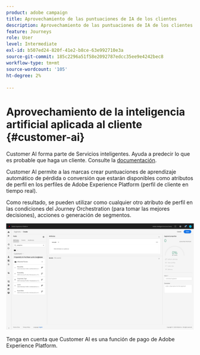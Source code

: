 ```yaml
---
product: adobe campaign
title: Aprovechamiento de las puntuaciones de IA de los clientes
description: Aprovechamiento de las puntuaciones de IA de los clientes
feature: Journeys
role: User
level: Intermediate
exl-id: b507ed24-820f-41e2-b8ce-63e992710e3a
source-git-commit: 185c2296a51f58e2092787edcc35ee9e4242bec8
workflow-type: tm+mt
source-wordcount: '105'
ht-degree: 2%

---
```


# Aprovechamiento de la inteligencia artificial aplicada al cliente {#customer-ai}

Customer AI forma parte de Servicios inteligentes. Ayuda a predecir lo que es probable que haga un cliente. Consulte la [documentación](https://experienceleague.adobe.com/docs/experience-platform/intelligent-services/customer-ai/overview.html).

Customer AI permite a las marcas crear puntuaciones de aprendizaje automático de pérdida o conversión que estarán disponibles como atributos de perfil en los perfiles de Adobe Experience Platform (perfil de cliente en tiempo real).

Como resultado, se pueden utilizar como cualquier otro atributo de perfil en las condiciones del Journey Orchestration (para tomar las mejores decisiones), acciones o generación de segmentos.

![](../assets/customer-ai.png)

Tenga en cuenta que Customer AI es una función de pago de Adobe Experience Platform.
